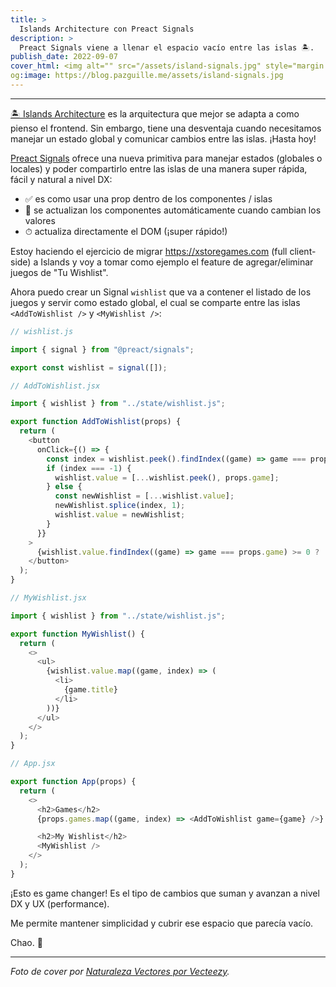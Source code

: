 ```yaml
---
title: >
  Islands Architecture con Preact Signals
description: >
  Preact Signals viene a llenar el espacio vacío entre las islas 🏝.
publish_date: 2022-09-07
cover_html: <img alt="" src="/assets/island-signals.jpg" style="margin:0 auto;" width="592" height="395">
og:image: https://blog.pazguille.me/assets/island-signals.jpg
---
```


---

[🏝 Islands Architecture](https://blog.pazguille.me/2022/por-que-me-copa-islands-architecture) es
la arquitectura que mejor se adapta a como pienso el frontend. Sin embargo, tiene una desventaja cuando necesitamos manejar un estado global y comunicar cambios entre las islas. ¡Hasta hoy!

[Preact Signals](https://preactjs.com/blog/introducing-signals/) ofrece una nueva primitiva para manejar estados (globales o locales) y poder compartirlo entre las islas de una manera super rápida, fácil y natural a nivel DX:


- ✅ es como usar una prop dentro de los componentes / islas
- 🥳 se actualizan los componentes automáticamente cuando cambian los valores
- ⏱ actualiza directamente el DOM (¡super rápido!)


Estoy haciendo el ejercicio de migrar https://xstoregames.com (full client-side) a Islands y voy a tomar como ejemplo el feature de agregar/eliminar juegos de "Tu Wishlist".

Ahora puedo crear un Signal `wishlist` que va a contener el listado de los juegos y servir como estado global, el cual se comparte entre las islas `<AddToWishlist />` y `<MyWishlist />`:

```js
// wishlist.js

import { signal } from "@preact/signals";

export const wishlist = signal([]);
```


```js
// AddToWishlist.jsx

import { wishlist } from "../state/wishlist.js";

export function AddToWishlist(props) {
  return (
    <button
      onClick={() => {
        const index = wishlist.peek().findIndex((game) => game === props.game);
        if (index === -1) {
          wishlist.value = [...wishlist.peek(), props.game];
        } else {
          const newWishlist = [...wishlist.value];
          newWishlist.splice(index, 1);
          wishlist.value = newWishlist;
        }
      }}
    >
      {wishlist.value.findIndex((game) => game === props.game) >= 0 ? 'Remove' : 'Add' } {props.game.title}
    </button>
  );
}
```

```js
// MyWishlist.jsx

import { wishlist } from "../state/wishlist.js";

export function MyWishlist() {
  return (
    <>
      <ul>
        {wishlist.value.map((game, index) => (
          <li>
            {game.title}
          </li>
        ))}
      </ul>
    </>
  );
}
```


```js
// App.jsx

export function App(props) {
  return (
    <>
      <h2>Games</h2>
      {props.games.map((game, index) => <AddToWishlist game={game} />}

      <h2>My Wishlist</h2>
      <MyWishlist />
    </>
  );
}
```

¡Esto es game changer! Es el tipo de cambios que suman y avanzan a nivel DX y UX (performance). 

Me permite mantener simplicidad y cubrir ese espacio que parecía vacío.


Chao. 🚀

---


*Foto de cover por <a href="https://es.vecteezy.com/vectores-gratis/naturaleza">Naturaleza Vectores por Vecteezy</a>.*
